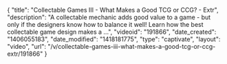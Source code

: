 {
    "title": "Collectable Games III - What Makes a Good TCG or CCG? - Extr",
    "description": "A collectable mechanic adds good value to a game - but only if the designers know how to balance it well! Learn how the best collectable game design makes a ...",
    "videoid": "191866",
    "date_created": "1406055183",
    "date_modified": "1418181775",
    "type": "captivate",
    "layout": "video",
    "url": "\/v\/collectable-games-iii-what-makes-a-good-tcg-or-ccg-extr\/191866"
}